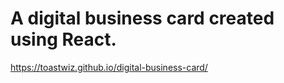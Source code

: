 <h1>A digital business card created using React.</h1>

https://toastwiz.github.io/digital-business-card/
